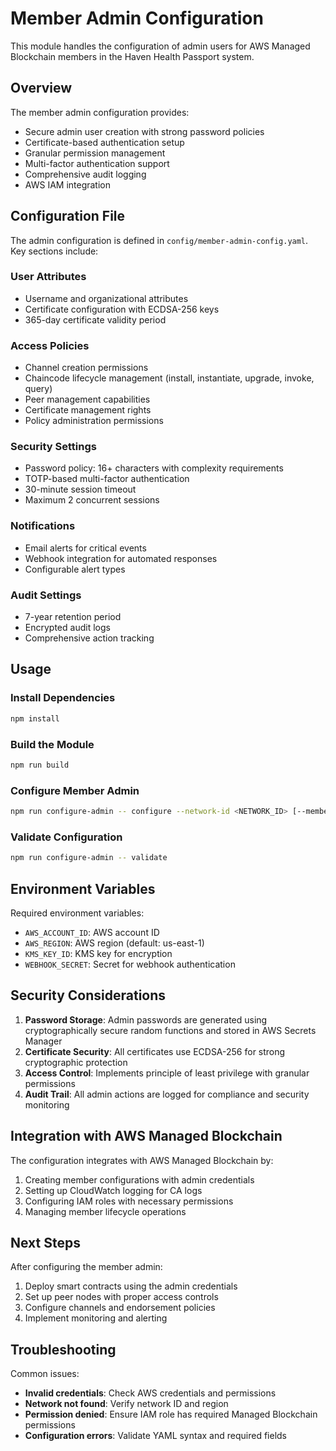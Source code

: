 # Member Admin Configuration

This module handles the configuration of admin users for AWS Managed Blockchain members in the Haven Health Passport system.

## Overview

The member admin configuration provides:
- Secure admin user creation with strong password policies
- Certificate-based authentication setup
- Granular permission management
- Multi-factor authentication support
- Comprehensive audit logging
- AWS IAM integration

## Configuration File

The admin configuration is defined in `config/member-admin-config.yaml`. Key sections include:

### User Attributes
- Username and organizational attributes
- Certificate configuration with ECDSA-256 keys
- 365-day certificate validity period

### Access Policies
- Channel creation permissions
- Chaincode lifecycle management (install, instantiate, upgrade, invoke, query)
- Peer management capabilities
- Certificate management rights
- Policy administration permissions

### Security Settings
- Password policy: 16+ characters with complexity requirements
- TOTP-based multi-factor authentication
- 30-minute session timeout
- Maximum 2 concurrent sessions

### Notifications
- Email alerts for critical events
- Webhook integration for automated responses
- Configurable alert types

### Audit Settings
- 7-year retention period
- Encrypted audit logs
- Comprehensive action tracking

## Usage

### Install Dependencies
```bash
npm install
```
### Build the Module
```bash
npm run build
```

### Configure Member Admin
```bash
npm run configure-admin -- configure --network-id <NETWORK_ID> [--member-id <MEMBER_ID>]
```

### Validate Configuration
```bash
npm run configure-admin -- validate
```

## Environment Variables

Required environment variables:
- `AWS_ACCOUNT_ID`: AWS account ID
- `AWS_REGION`: AWS region (default: us-east-1)
- `KMS_KEY_ID`: KMS key for encryption
- `WEBHOOK_SECRET`: Secret for webhook authentication

## Security Considerations

1. **Password Storage**: Admin passwords are generated using cryptographically secure random functions and stored in AWS Secrets Manager
2. **Certificate Security**: All certificates use ECDSA-256 for strong cryptographic protection
3. **Access Control**: Implements principle of least privilege with granular permissions
4. **Audit Trail**: All admin actions are logged for compliance and security monitoring

## Integration with AWS Managed Blockchain

The configuration integrates with AWS Managed Blockchain by:
1. Creating member configurations with admin credentials
2. Setting up CloudWatch logging for CA logs
3. Configuring IAM roles with necessary permissions
4. Managing member lifecycle operations

## Next Steps

After configuring the member admin:
1. Deploy smart contracts using the admin credentials
2. Set up peer nodes with proper access controls
3. Configure channels and endorsement policies
4. Implement monitoring and alerting

## Troubleshooting

Common issues:
- **Invalid credentials**: Check AWS credentials and permissions
- **Network not found**: Verify network ID and region
- **Permission denied**: Ensure IAM role has required Managed Blockchain permissions
- **Configuration errors**: Validate YAML syntax and required fields
